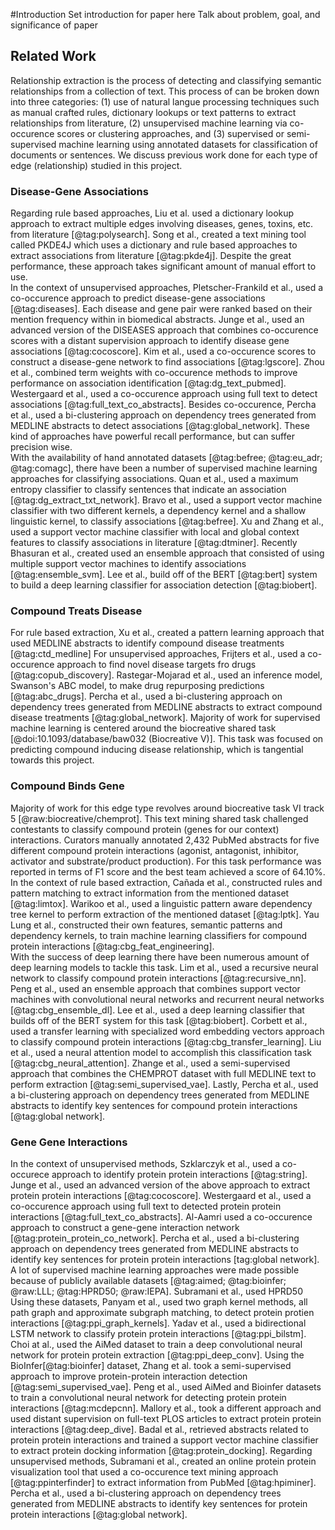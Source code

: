 #Introduction
Set introduction for paper here
Talk about problem, goal, and significance of paper

## Related Work
Relationship extraction is the process of detecting and classifying semantic relationships from a collection of text.
This process of can be broken down into three categories: (1) use of natural langue processing techniques such as manual crafted rules, dictionary lookups or text patterns to extract relationships from literature, (2) unsupervised machine learning via co-occurence scores or clustering approaches, and (3) supervised or semi-supervised machine learning using annotated datasets for classification of documents or sentences.
We discuss previous work done for each type of edge (relationship) studied in this project.

### Disease-Gene Associations 
Regarding rule based approaches, Liu et al. used a dictionary lookup approach to extract multiple edges involving diseases, genes, toxins, etc. from literature [@tag:polysearch]. 
Song et al., created a text mining tool called PKDE4J which uses a dictionary and rule based approaches to extract associations from literature [@tag:pkde4j].
Despite the great performance, these approach takes significant amount of manual effort to use.  
In the context of unsupervised approaches, Pletscher-Frankild et al., used a co-occurence approach to predict disease-gene associations [@tag:diseases].
Each disease and gene pair were ranked based on their mention frequency within in biomedical abstracts.
Junge et al., used an advanced version of the DISEASES approach that combines co-occurence scores with a distant supervision approach to identify disease gene associations [@tag:cocoscore].
Kim et al., used a co-occurence scores to construct a disease-gene network to find associations [@tag:lgscore].
Zhou et al., combined term weights with co-occurence methods to improve performance on association identification [@tag:dg_text_pubmed].
Westergaard et al., used a co-occurence approach using full text to detect associations [@tag:full_text_co_abstracts].
Besides co-occurence, Percha et al., used a bi-clustering approach on dependency trees generated from MEDLINE abstracts to detect associations [@tag:global_network].
These kind of approaches have powerful recall performance, but can suffer precision wise.  
With the availability of hand annotated datasets [@tag:befree; @tag:eu_adr; @tag:comagc], there have been a number of supervised machine learning approaches for classifying associations.
Quan et al., used a maximum entropy classifier to classify sentences that indicate an association [@tag:dg_extract_txt_network].
Bravo et al., used a support vector machine classifier with two different kernels, a dependency kernel and a shallow linguistic kernel, to classify associations [@tag:befree]. 
Xu and Zhang et al., used a support vector machine classifier with local and global context features to classify associations in literature [@tag:dtminer].
Recently Bhasuran et al., created used an ensemble approach that consisted of using multiple support vector machines to identify associations [@tag:ensemble_svm].
Lee et al., build off of the BERT [@tag:bert] system to build a deep learning classifier for association detection [@tag:biobert].

### Compound Treats Disease
For rule based extraction, Xu et al., created a pattern learning approach that used MEDLINE abstracts to identify compound disease treatments [@tag:ctd_medline]
For unsupervised approaches, Frijters et al., used a co-occurence approach to find novel disease targets fro drugs [@tag:copub_discovery].
Rastegar-Mojarad et al., used an inference model, Swanson's ABC model, to make drug repurposing predictions [@tag:abc_drugs].
Percha et al., used a bi-clustering approach on dependency trees generated from MEDLINE abstracts to extract compound disease treatments [@tag:global_network].
Majority of work for supervised machine learning is centered around the biocreative shared task [@doi:10.1093/database/baw032 (Biocreative V)].
This task was focused on predicting compound inducing disease relationship, which is tangential towards this project.

### Compound Binds Gene
Majority of work for this edge type revolves around biocreative task VI track 5 [@raw:biocreative/chemprot].
This text mining shared task challenged contestants to classify compound protein (genes for our context) interactions.
Curators manually annotated 2,432 PubMed abstracts for five different compound protein interactions (agonist, antagonist, inhibitor, activator and substrate/product production). 
For this task performance was reported in terms of F1 score and the best team achieved a score of 64.10%. 
In the context of rule based extraction, Cañada et al., constructed rules and pattern matching to extract information from the mentioned dataset [@tag:limtox].
Warikoo et al., used a linguistic pattern aware dependency tree kernel to perform extraction of the mentioned dataset [@tag:lptk].
Yau Lung et al., constructed their own features, semantic patterns and dependency kernels, to train machine learning classifiers for compound protein interactions [@tag:cbg_feat_engineering].  
With the success of deep learning there have been numerous amount of deep learning models to tackle this task.
Lim et al., used a recursive neural network to classify compound protein interactions [@tag:recursive_nn].
Peng et al., used an ensemble approach that combines support vector machines with convolutional neural networks and recurrent neural networks [@tag:cbg_ensemble_dl].
Lee et al., used a deep learning classifier that builds off of the BERT system for this task [@tag:biobert].
Corbett et al., used a transfer learning with specialized word embedding vectors approach to classify compound protein interactions [@tag:cbg_transfer_learning].
Liu et al., used a neural attention model to accomplish this classification task [@tag:cbg_neural_attention].
Zhange et al., used a semi-supervised approach that combines the CHEMPROT dataset with full MEDLINE text to perform extraction [@tag:semi_supervised_vae].
Lastly, Percha et al., used a bi-clustering approach on dependency trees generated from MEDLINE abstracts to identify key sentences for compound protein interactions [@tag:global network].

### Gene Gene Interactions
In the context of unsupervised methods, Szklarczyk et al., used a co-occurece approach to identify protein protein interactions [@tag:string].
Junge et al., used an advanced version of the above approach to extract protein protein interactions [@tag:cocoscore].
Westergaard et al., used a co-occurence approach using full text to detected protein protein interactions [@tag:full_text_co_abstracts].
Al-Aamri used a co-occurence approach to construct a gene-gene interaction network [@tag:protein_protein_co_network].
Percha et al., used a bi-clustering approach on dependency trees generated from MEDLINE abstracts to identify key sentences for protein protein interactions [tag:global network].  
A lot of supervised machine learning approaches were made possible  because of publicly available datasets [@tag:aimed; @tag:bioinfer; @raw:LLL; @tag:HPRD50; @raw:IEPA].
Subramani et al., used HPRD50 
Using these datasets, Panyam et al., used two graph kernel methods, all path graph and approximate subgraph matching, to detect protein protien interactions [@tag:ppi_graph_kernels]. 
Yadav et al., used a bidirectional LSTM network to classify protein protein interactions [@tag:ppi_bilstm].
Choi at al., used the AiMed dataset to train a deep convolutional neural network for protein protein extraction [@tag:ppi_deep_conv].
Using the BioInfer[@tag:bioinfer] dataset, Zhang et al. took a semi-supervised approach to improve protein-protein interaction detection [@tag:semi_supervised_vae].
Peng et al., used AiMed and Bioinfer datasets to train a convolutional neural network for detecting protein protein interactions [@tag:mcdepcnn].
Mallory et al., took a different approach and used distant supervision on full-text PLOS articles to extract protein protein interactions [@tag:deep_dive].
Badal et al., retrieved abstracts related to protein protein interactions and trained a support vector machine classifier to extract protein docking information [@tag:protein_docking].
Regarding unsupervised methods, Subramani et al., created an online protein protein visualization tool that used a co-occurence text mining approach [@tag:ppinterfinder] to extract information from PubMed [@tag:hpiminer].
Percha et al., used a bi-clustering approach on dependency trees generated from MEDLINE abstracts to identify key sentences for protein protein interactions [@tag:global network].




